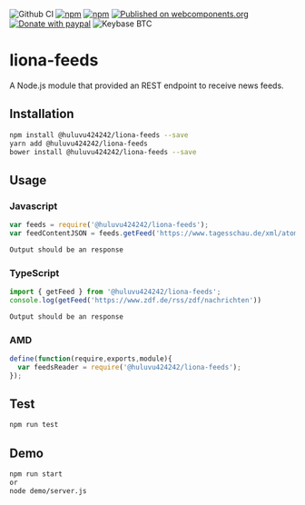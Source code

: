 ![Github CI](https://github.com/Huluvu424242/liona-feeds/workflows/Github%20CI/badge.svg)
[![npm](https://img.shields.io/npm/v/@huluvu424242/liona-feeds.svg)](https://www.npmjs.com/package/@huluvu424242/liona-feeds)
[![npm](https://img.shields.io/npm/dm/@huluvu424242/liona-feeds.svg)](https://www.npmjs.com/package/@huluvu424242/liona-feeds)
[![Published on webcomponents.org](https://img.shields.io/badge/webcomponents.org-published-blue.svg)](https://www.webcomponents.org/element/@huluvu424242/liona-feeds)
[![Donate with paypal](https://img.shields.io/badge/paypal-donate-yellow.svg)](https://paypal.me/huluvu424242)
![Keybase BTC](https://img.shields.io/keybase/btc/huluvu424242)

# liona-feeds
A Node.js module that provided an REST endpoint to receive news feeds.
## Installation 
```sh
npm install @huluvu424242/liona-feeds --save
yarn add @huluvu424242/liona-feeds
bower install @huluvu424242/liona-feeds --save
```
## Usage
### Javascript
```javascript
var feeds = require('@huluvu424242/liona-feeds');
var feedContentJSON = feeds.getFeed('https://www.tagesschau.de/xml/atom/');
```
```sh
Output should be an response
```
### TypeScript
```typescript
import { getFeed } from '@huluvu424242/liona-feeds';
console.log(getFeed('https://www.zdf.de/rss/zdf/nachrichten'))
```
```sh
Output should be an response
```
### AMD
```javascript
define(function(require,exports,module){
  var feedsReader = require('@huluvu424242/liona-feeds');
});
```
## Test 
```sh
npm run test
```
## Demo 
```sh
npm run start
or
node demo/server.js
```
